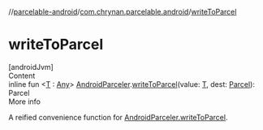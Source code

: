 //[parcelable-android](../index.md)/[com.chrynan.parcelable.android](index.md)/[writeToParcel](write-to-parcel.md)



# writeToParcel  
[androidJvm]  
Content  
inline fun <[T](write-to-parcel.md) : [Any](https://kotlinlang.org/api/latest/jvm/stdlib/kotlin/-any/index.html)> [AndroidParceler](-android-parceler/index.md).[writeToParcel](write-to-parcel.md)(value: [T](write-to-parcel.md), dest: [Parcel](https://developer.android.com/reference/kotlin/android/os/Parcel.html)): Parcel  
More info  


A reified convenience function for [AndroidParceler.writeToParcel](-android-parceler/write-to-parcel.md).

  



